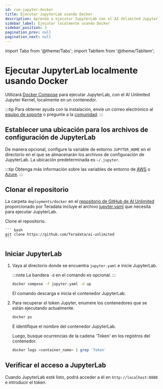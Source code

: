 ```yaml
---
id: run-jupyter-docker
title: Ejecutar JupyterLab usando Docker
description: Aprenda a ejecutar JupyterLab con el AI Unlimited Jupyter Kernel en su ordenador.
sidebar_label: Ejecutar localmente usando Docker
sidebar_position: 3
pagination_prev: null
pagination_next: null
---
```


import Tabs from '@theme/Tabs';
import TabItem from '@theme/TabItem';


# Ejecutar JupyterLab localmente usando Docker

Utilizará [Docker Compose](https://docs.docker.com/compose/) para ejecutar JupyterLab, con el AI Unlimited Jupyter Kernel, localmente en un contenedor.

:::tip
Para obtener ayuda con la instalación, envíe un correo electrónico al <a href="mailto:aiunlimited.support@Teradata.com">equipo de soporte</a> o pregunte a la [comunidad](https://support.teradata.com/community?id=community_forum&sys_id=b0aba91597c329d0e6d2bd8c1253affa).
:::


## Establecer una ubicación para los archivos de configuración de JupyterLab

De manera opcional, configure la variable de entorno `JUPYTER_HOME` en el directorio en el que se almacenarán los archivos de configuración de JupyterLab. La ubicación predeterminada es `~/.jupyter`.

:::tip
Obtenga más información sobre las variables de entorno de [AWS](https://docs.aws.amazon.com/sdkref/latest/guide/environment-variables.html) o [Azure](https://github.com/paulbouwer/terraform-azure-quickstarts-samples/blob/master/README.md#azure-authentication).
:::


## Clonar el repositorio

La carpeta `deployments/docker` en el [repositorio de GitHub de AI Unlimited](https://github.com/Teradata/ai-unlimited) proporcionado por Teradata incluye el archivo [jupyter.yaml](https://github.com/Teradata/ai-unlimited/blob/develop/deployments/docker/jupyter.yaml) que necesita para ejecutar JupyterLab. 

Clone el repositorio.

    ``` bash
    git clone https://github.com/Teradata/ai-unlimited
	```


## Iniciar JupyterLab

1. Vaya al directorio donde se encuentra `jupyter.yaml` e inicie JupyterLab.

    :::note
	La bandera `-d` en el comando es opcional.
	:::

  	```bash title="Run the Docker Compose file in the background "
	docker compose -f jupyter.yaml -d up 
	```
	El comando descarga e inicia el contenedor JupyterLab.

2. Para recuperar el token Jupyter, enumere los contenedores que se están ejecutando actualmente.

	```bash
	docker ps 
	```

	E identifique el nombre del contenedor JupyterLab.

	Luego, busque ocurrencias de la cadena 'Token' en los registros del contenedor.

	```bash
	docker logs <container_name> | grep 'Token'
	```


## Verificar el acceso a JupyterLab

Cuando JupyterLab esté listo, podrá acceder a él en `http://localhost:8888` e introducir el token. 




